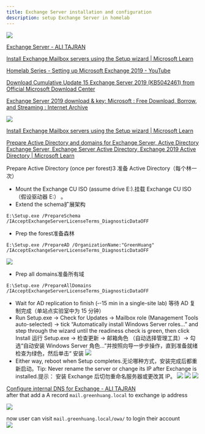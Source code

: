 ```yaml
---
title: Exchange Server installation and configuration
description: setup Exchange Server in homelab
---
```


![](../img/exchange-server-20250527-4.png)

[Exchange Server - ALI TAJRAN](https://www.alitajran.com/exchange-server/) 

[Install Exchange Mailbox servers using the Setup wizard | Microsoft Learn](https://learn.microsoft.com/en-us/exchange/plan-and-deploy/deploy-new-installations/install-mailbox-role)  

[Homelab Series - Setting up Microsoft Exchange 2019 - YouTube](https://www.youtube.com/watch?v=0iqVhlh225Q)

[Download Cumulative Update 15 Exchange Server 2019 (KB5042461) from Official Microsoft Download Center](https://www.microsoft.com/en-us/download/details.aspx?id=106402) 

[Exchange Server 2019 download & key: Microsoft : Free Download, Borrow, and Streaming : Internet Archive](https://archive.org/details/mul_exchange_server_2019_cumulative_update_12_x64_dvd_52bf3153)



![](../img/exchange-server-20250527.png)

[Install Exchange Mailbox servers using the Setup wizard | Microsoft Learn](https://learn.microsoft.com/en-us/exchange/plan-and-deploy/deploy-new-installations/install-mailbox-role) 

[Prepare Active Directory and domains for Exchange Server, Active Directory Exchange Server, Exchange Server Active Directory, Exchange 2019 Active Directory | Microsoft Learn](https://learn.microsoft.com/en-us/exchange/plan-and-deploy/prepare-ad-and-domains) 

Prepare Active Directory (once per forest)3 准备 Active Directory（每个林一次）

- Mount the Exchange CU ISO (assume drive E:).挂载 Exchange CU ISO（假设驱动器 E:） 。
- Extend the schema扩展架构 
```
E:\Setup.exe /PrepareSchema /IAcceptExchangeServerLicenseTerms_DiagnosticDataOFF
```

- Prep the forest准备森林
```
E:\Setup.exe /PrepareAD /OrganizationName:"GreenHuang" /IAcceptExchangeServerLicenseTerms_DiagnosticDataOFF
```
![](../img/exchange-server-20250527-2.png)

- Prep all domains准备所有域
```
E:\Setup.exe /PrepareAllDomains /IAcceptExchangeServerLicenseTerms_DiagnosticDataOFF
```

- Wait for AD replication to finish (‐-15 min in a single-site lab) 等待 AD 复制完成（单站点实验室中为 15 分钟） 
- Run Setup.exe → Check for Updates → Mailbox role (Management Tools auto-selected) → tick “Automatically install Windows Server roles…” and step through the wizard until the readiness check is green, then click Install 运行 Setup.exe → 检查更新 → 邮箱角色 （自动选择管理工具）→ 勾选“自动安装 Windows Server 角色...”并按照向导一步步操作，直到准备就绪检查为绿色，然后单击“ 安装 ![](../img/exchange-server-20250527-3.png)
- Either way, reboot when Setup completes.无论哪种方式，安装完成后都重新启动。Tip: Never rename the server or change its IP after Exchange is installed.提示： 安装 Exchange 后切勿重命名服务器或更改其 IP。
![](../img/exchange-server-20250527-5.png)
![](../img/exchange-server-20250527-6.png)
![](../img/exchange-server-20250527-7.png)

[Configure internal DNS for Exchange - ALI TAJRAN](https://www.alitajran.com/configure-internal-dns-exchange/)  
after that add a A record `mail.greenhuang.local` to exchange ip address  

![](../img/exchange-server-20250527-8.png)

now user can visit `mail.greenhuang.local/owa/` to login their account  
![](../img/exchange-server-20250527-10.png)
